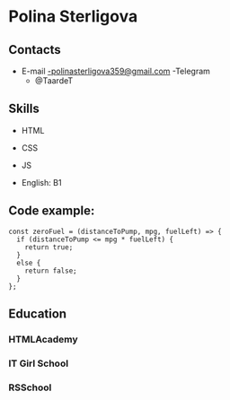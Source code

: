 # Polina Sterligova

## Contacts
- E-mail
    -polinasterligova359@gmail.com
-Telegram
    - @TaardeT

## Skills
- HTML
- CSS
- JS

- English: B1

## Code example:
```
const zeroFuel = (distanceToPump, mpg, fuelLeft) => {
  if (distanceToPump <= mpg * fuelLeft) {
    return true;
  }
  else {
    return false;
  }
};
```

## Education

### HTMLAcademy
### IT Girl School

### RSSchool